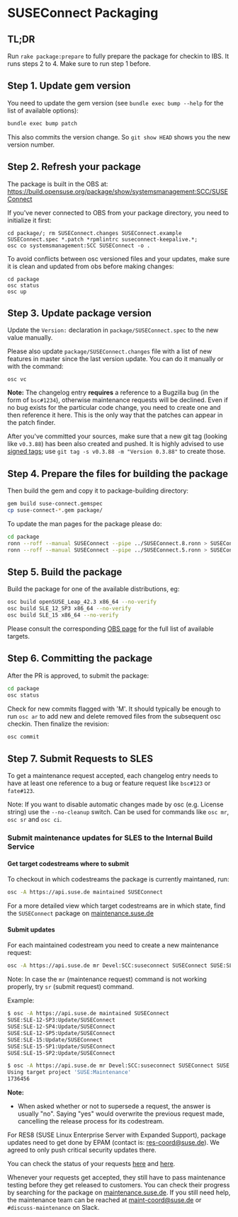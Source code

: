 # SUSEConnect Packaging

## TL;DR

Run `rake package:prepare` to fully prepare the package for checkin to IBS. It runs steps 2 to 4. Make sure to run step 1 before.

## Step 1. Update gem version

You need to update the gem version (see `bundle exec bump --help` for the list of available options):

```bash
bundle exec bump patch
```
This also commits the version change. So `git show HEAD` shows you the new version number.

## Step 2. Refresh your package

The package is built in the OBS at: https://build.opensuse.org/package/show/systemsmanagement:SCC/SUSEConnect

If you've never connected to OBS from your package directory, you need to initialize it first:
```
cd package/; rm SUSEConnect.changes SUSEConnect.example SUSEConnect.spec *.patch *rpmlintrc suseconnect-keepalive.*;
osc co systemsmanagement:SCC SUSEConnect -o .
```

To avoid conflicts between osc versioned files and your updates, make sure it is clean and updated from obs before making changes:

```
cd package
osc status
osc up
```

## Step 3. Update package version

Update the `Version:` declaration in `package/SUSEConnect.spec` to the new value manually.

Please also update `package/SUSEConnect.changes` file with a list of new features in master since the last version update. You can do it manually or with the command:
```
osc vc
```

**Note:** The changelog entry **requires** a reference to a Bugzilla bug (in the form of `bsc#1234`), otherwise maintenance requests will be declined. Even if no bug exists for the particular code change, you need to create one and then reference it here. This is the only way that the patches can appear in the patch finder.

After you've committed your sources, make sure that a new git tag (looking like `v0.3.88`) has been also created and pushed. It is highly advised to use [signed tags](https://git-scm.com/book/en/v2/Git-Tools-Signing-Your-Work); use `git tag -s v0.3.88 -m "Version 0.3.88"` to create those.

## Step 4. Prepare the files for building the package

Then build the gem and copy it to package-building directory:

```bash
gem build suse-connect.gemspec
cp suse-connect-*.gem package/
```

To update the man pages for the package please do:

```bash
cd package
ronn --roff --manual SUSEConnect --pipe ../SUSEConnect.8.ronn > SUSEConnect.8
ronn --roff --manual SUSEConnect --pipe ../SUSEConnect.5.ronn > SUSEConnect.5
```

## Step 5. Build the package

Build the package for one of the available distributions, eg:

```bash
osc build openSUSE_Leap_42.3 x86_64 --no-verify
osc build SLE_12_SP3 x86_64 --no-verify
osc build SLE_15 x86_64 --no-verify
```

Please consult the corresponding [OBS page](https://build.opensuse.org/package/show/systemsmanagement:SCC/SUSEConnect) for the full list of available targets.

## Step 6. Committing the package

After the PR is approved, to submit the package:
```bash
cd package
osc status
```

Check for new commits flagged with 'M'.
It should typically be enough to run `osc ar` to add new and delete removed files from the subsequent osc checkin. Then finalize the revision:

```bash
osc commit
```
## Step 7. Submit Requests to SLES

To get a maintenance request accepted, each changelog entry needs to have at
least one reference to a bug or feature request like `bsc#123` or `fate#123`.

Note: If you want to disable automatic changes made by osc (e.g. License string)
      use the `--no-cleanup` switch. Can be used for commands like `osc mr`, `osc sr`
      and `osc ci`.

### Submit maintenance updates for SLES to the Internal Build Service

#### Get target codestreams where to submit

To checkout in which codestreams the package is currently maintaned, run:

```bash
osc -A https://api.suse.de maintained SUSEConnect
```

For a more detailed view which target codestreams are in which state, find the
`SUSEConnect` package on
[maintenance.suse.de](https://maintenance.suse.de/maintained/?q=SUSEConnect)

#### Submit updates

For each maintained codestream you need to create a new maintenance request:

```bash
osc -A https://api.suse.de mr Devel:SCC:suseconnect SUSEConnect SUSE:SLE-15:Update
```

Note: In case the `mr` (maintenance request) command is not working properly,
      try `sr` (submit request) command.


Example:

```bash
$ osc -A https://api.suse.de maintained SUSEConnect
SUSE:SLE-12-SP3:Update/SUSEConnect
SUSE:SLE-12-SP4:Update/SUSEConnect
SUSE:SLE-12-SP5:Update/SUSEConnect
SUSE:SLE-15:Update/SUSEConnect
SUSE:SLE-15-SP1:Update/SUSEConnect
SUSE:SLE-15-SP2:Update/SUSEConnect

$ osc -A https://api.suse.de mr Devel:SCC:suseconnect SUSEConnect SUSE:SLE-15-SP2:Update
Using target project 'SUSE:Maintenance'
1736456

```

**Note:**

* When asked whether or not to supersede a request, the answer is usually "no". Saying "yes" would overwrite the previous request made, cancelling the release process for its codestream.

For RES8 (SUSE Linux Enterprise Server with Expanded Support), package updates need to get done by EPAM (contact is: res-coord@suse.de).
We agreed to only push critical security updates there.

You can check the status of your requests [here](https://build.opensuse.org/package/requests/systemsmanagement:SCC/SUSEConnect) and [here](https://build.suse.de/package/requests/Devel:SCC:suseconnect/SUSEConnect).

Whenever your requests get accepted, they still have to pass maintenance testing
before they get released to customers. You can check their progress by searching
for the package on
[maintenance.suse.de](https://maintenance.suse.de/maintained/?q=SUSEConnect). If
you still need help, the maintenance team can be reached at
[maint-coord@suse.de](maint-coord@suse.de) or `#discuss-maintenance` on Slack.
